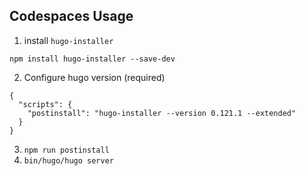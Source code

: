 ## Codespaces Usage
1. install `hugo-installer`

  `npm install hugo-installer --save-dev`
  
2. Configure hugo version (required)

```
{
  "scripts": {
    "postinstall": "hugo-installer --version 0.121.1 --extended"
  }
}
```

3. `npm run postinstall`
4. `bin/hugo/hugo server`
